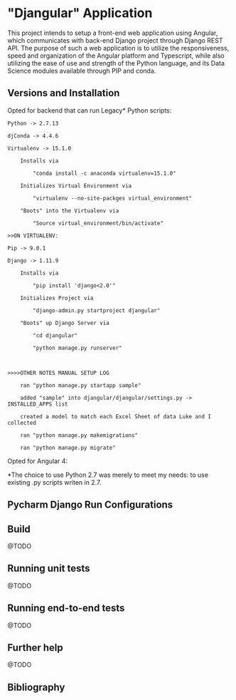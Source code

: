 # "Djangular" Application

This project intends to setup a front-end web application using Angular, which communicates with back-end Django project through Django REST API.
The purpose of such a web application is to utilize the responsiveness, speed and organization of the Angular platform and Typescript, while also utilizing
the ease of use and strength of the Python language, and its Data Science modules available through PIP and conda.

## Versions and Installation

Opted for backend that can run Legacy* Python scripts:

    Python -> 2.7.13

    djConda -> 4.4.6

    Virtualenv -> 15.1.0

        Installs via

            "conda install -c anaconda virtualenv=15.1.0"

        Initializes Virtual Environment via

            "virtualenv --no-site-packges virtual_environment"

        "Boots" into the Virtualenv via

            "Source virtual_environment/bin/activate"

    >>ON VIRTUALENV:

    Pip -> 9.0.1

    Django -> 1.11.9

        Installs via

            "pip install 'django<2.0'"

        Initializes Project via

            "django-admin.py startproject djangular"

        "Boots" up Django Server via

            "cd djangular"

            "python manage.py runserver"



    >>>>OTHER NOTES MANUAL SETUP LOG

        ran "python manage.py startapp sample"

        added "sample" into djangular/djangular/settings.py -> INSTALLED_APPS list

        created a model to match each Excel Sheet of data Luke and I collected

        ran "python manage.py makemigrations"

        ran "python manage.py migrate"

        




Opted for Angular 4:



*The choice to use Python 2.7 was merely to meet my needs: to use existing .py scripts writen
in 2.7.


## Pycharm Django Run Configurations



## Build

@TODO

## Running unit tests

@TODO

## Running end-to-end tests

@TODO

## Further help

@TODO

## Bibliography

